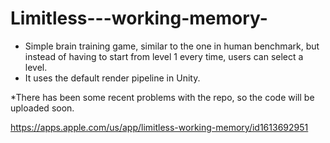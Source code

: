 # Limitless---working-memory-
- Simple brain training game, similar to the one in human benchmark, but instead of having to start from level 1 every time, users can select a level.
- It uses the default render pipeline in Unity.

*There has been some recent problems with the repo, so the code will be uploaded soon.

https://apps.apple.com/us/app/limitless-working-memory/id1613692951

